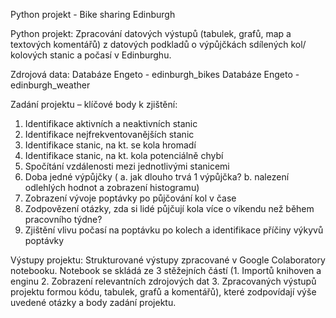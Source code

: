 Python projekt - Bike sharing Edinburgh

Python projekt: Zpracování datových výstupů (tabulek, grafů, map a textových komentářů) z datových podkladů o výpůjčkách sdílených kol/ kolových stanic a počasí v Edinburghu. 

Zdrojová data:
Databáze Engeto - edinburgh_bikes
Databáze Engeto - edinburgh_weather

Zadání projektu – klíčové body k zjištění:
1.	Identifikace aktivních a neaktivních stanic
2.	Identifikace nejfrekventovanějších stanic
3.	Identifikace stanic, na kt. se kola hromadí
4.	Identifikace stanic, na kt. kola potenciálně chybí
5.	Spočítání vzdálenosti mezi jednotlivými stanicemi
6.	Doba jedné výpůjčky ( a. jak dlouho trvá 1 výpůjčka? b. nalezení odlehlých hodnot a zobrazení histogramu)
7.	Zobrazení vývoje poptávky po půjčování kol v čase
8.	Zodpovězení otázky, zda si lidé půjčují kola více o víkendu než během pracovního týdne?
9.	Zjištění vlivu počasí na poptávku po kolech a identifikace příčiny výkyvů poptávky

Výstupy projektu:
Strukturované výstupy zpracované v Google Colaboratory notebooku. Notebook se skládá ze 3 stěžejních částí (1. Importů knihoven a enginu 2. Zobrazení relevantních zdrojových dat 3. Zpracovaných výstupů projektu formou kódu, tabulek, grafů a komentářů), které zodpovídají výše uvedené otázky a body zadání projektu.
